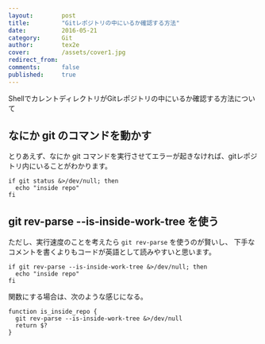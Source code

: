 ```yaml
---
layout:        post
title:         "Gitレポジトリの中にいるか確認する方法"
date:          2016-05-21
category:      Git
author:        tex2e
cover:         /assets/cover1.jpg
redirect_from:
comments:      false
published:     true
---
```


ShellでカレントディレクトリがGitレポジトリの中にいるか確認する方法について


なにか git のコマンドを動かす
-------------------------

とりあえず、なにか git コマンドを実行させてエラーが起きなければ、gitレポジトリ内にいることがわかります。

```shell
if git status &>/dev/null; then
  echo "inside repo"
fi
```

git rev-parse --is-inside-work-tree を使う
-----------------------------------------

ただし、実行速度のことを考えたら `git rev-parse` を使うのが賢いし、
下手なコメントを書くよりもコードが英語として読みやすいと思います。

```shell
if git rev-parse --is-inside-work-tree &>/dev/null; then
  echo "inside repo"
fi
```

関数にする場合は、次のような感じになる。

```shell
function is_inside_repo {
  git rev-parse --is-inside-work-tree &>/dev/null
  return $?
}
```
